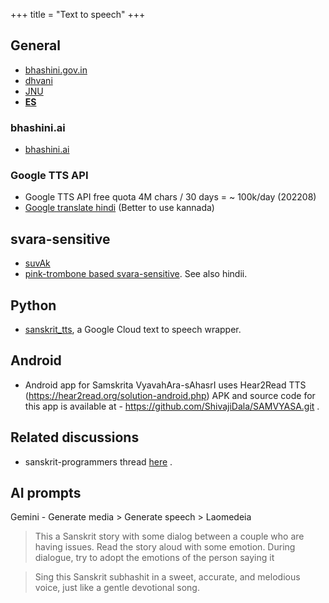 +++
title = "Text to speech"
+++

## General
- [bhashini.gov.in](https://bhashini.gov.in/en)
- [dhvani](http://dhvani.sourceforge.net/)
- [JNU](https://groups.google.com/forum/#!topic/sanskrit-programmers/q88i732oruU)
- [**ES**](http://sourceforge.net/projects/espeak/?source=typ_redirect)

### bhashini.ai
- [bhashini.ai](https://tts.bhashini.ai/demo/)


### Google TTS API
- Google TTS API free quota 4M chars / 30 days = ~ 100k/day (202208)
- [Google translate hindi](http://translate.google.com/#hi/en/) (Better to use kannada)

## svara-sensitive
- [suvAk](https://github.com/031323/suvak)
- [pink-trombone based svara-sensitive](
  https://github.com/031323/vackm). See also hindii.

## Python
- [sanskrit_tts](https://github.com/avinashvarna/sanskrit_tts), a Google Cloud text to speech wrapper.

## Android 
- Android app for Samskrita VyavahAra-sAhasrI uses Hear2Read TTS (https://hear2read.org/solution-android.php) APK and source code for this app is available at - https://github.com/ShivajiDala/SAMVYASA.git .

## Related discussions
- sanskrit-programmers thread [here](https://groups.google.com/d/msgid/sanskrit-programmers/CANREUj0TzDU6eQHHUE76a3h5ARE9S6tp-1mFBHSQiJbZD8%2B3Eg%40mail.gmail.com?utm_medium=email&utm_source=footer) .

## AI prompts
Gemini - Generate media > Generate speech > Laomedeia

> This a Sanskrit story with some dialog between a couple who are having issues. Read the story aloud with some emotion. During dialogue, try to adopt the emotions of the person saying it

> Sing this Sanskrit subhashit in a sweet, accurate, and melodious voice, just like a gentle devotional song.

